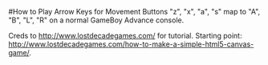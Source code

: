 #How to Play
Arrow Keys for Movement
Buttons "z", "x", "a", "s" map to "A", "B", "L", "R" on a normal GameBoy Advance console.

Creds to http://www.lostdecadegames.com/ for tutorial. Starting point: http://www.lostdecadegames.com/how-to-make-a-simple-html5-canvas-game/. 
